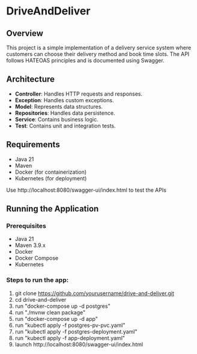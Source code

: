 # DriveAndDeliver

## Overview
This project is a simple implementation of a delivery service system where customers can choose their delivery method and book time slots. The API follows HATEOAS principles and is documented using Swagger.

## Architecture
- **Controller**: Handles HTTP requests and responses.
- **Exception**: Handles custom exceptions.
- **Model**: Represents data structures.
- **Repositories**: Handles data persistence.
- **Service**: Contains business logic.
- **Test**: Contains unit and integration tests.

## Requirements
- Java 21
- Maven
- Docker (for containerization)
- Kubernetes (for deployment)

Use http://localhost:8080/swagger-ui/index.html to test the APIs

## Running the Application 
### Prerequisites 
- Java 21
- Maven 3.9.x
- Docker
- Docker Compose
- Kubernetes

### Steps to run the app: 

1. git clone https://github.com/yourusername/drive-and-deliver.git
2. cd drive-and-deliver
3. run "docker-compose up -d  postgres" 
4. run "./mvnw clean package"
5. run "docker-compose up -d  app"  
6. run "kubectl apply -f postgres-pv-pvc.yaml"
7. run "kubectl apply -f postgres-deployment.yaml"
8. run "kubectl apply -f app-deployment.yaml"
9. launch http://localhost:8080/swagger-ui/index.html 